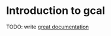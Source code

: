 # Introduction to gcal

TODO: write [great documentation](http://jacobian.org/writing/great-documentation/what-to-write/)
